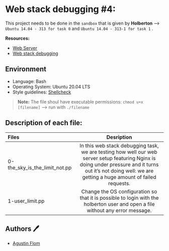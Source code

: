 # Web stack debugging #4:

This project needs to be done in the ``sandbox`` that is given by **Holberton** --> ``Ubuntu 14.04 - 313 for task 0`` and ``Ubuntu 14.04 - 313-1 for task 1`` .

**Resources:**

* [Web Server](https://intranet.hbtn.io/concepts/17)
* [Web stack debugging](https://intranet.hbtn.io/concepts/68)

## Environment
 
* Language: Bash
* Operating System: Ubuntu 20.04 LTS
* Style guidelines: [Shellcheck](https://github.com/koalaman/shellcheck)
 > **Note:** The file shoul have executable permissions: ``chmod u+x [filename]`` --> run with ``./filename``

## Description of each file:

| Files          |Desription
|:----------------|:-------------------------------:|
|0-the_sky_is_the_limit_not.pp |In this web stack debugging task, we are testing how well our web server setup featuring Nginx is doing under pressure and it turns out it’s not doing well: we are getting a huge amount of failed requests.
|1-user_limit.pp |Change the OS configuration so that it is possible to login with the holberton user and open a file without any error message.

## Authors :pen:

* [Agustin Flom](https://www.linkedin.com/in/agustin-f/)
